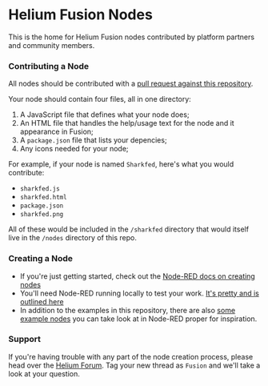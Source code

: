 # Helium Fusion Nodes 

This is the home for Helium Fusion nodes contributed by platform partners and community members. 


### Contributing a Node 

All nodes should be contributed with a [pull request against this repository](https://github.com/pharkmillups/fusion-nodes/pulls).

Your node should contain four files, all in one directory:

1. A JavaScript file that defines what your node does;  
2. An HTML file that handles the help/usage text for the node and it appearance in Fusion; 
3. A `package.json` file that lists your depencies; 
4. Any icons needed for your node; 

For example, if your node is named `Sharkfed`, here's what you would contribute:

* `sharkfed.js`
* `sharkfed.html`
* `package.json` 
* `sharkfed.png`

All of these would be included in the `/sharkfed` directory that would itself live in the `/nodes` directory of this repo. 

### Creating a Node 

* If you're just getting started, check out the [Node-RED docs on creating nodes](http://nodered.org/docs/creating-nodes/node-js.html)
* You'll need Node-RED running locally to test your work. [It's pretty and is outlined here](http://nodered.org/docs/getting-started/running.html)
* In addition to the examples in this repository, there are also [some example nodes](https://github.com/node-red/node-red-nodes) you can take look at in Node-RED proper for inspiration. 

### Support 

If you're having trouble with any part of the node creation process, please head over the [Helium Forum](https://forum.helium.co). Tag your new thread as `Fusion` and we'll take a look at your question. 




